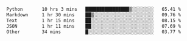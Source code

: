 <!--START_SECTION:waka-->

```txt
Python       10 hrs 3 mins   ████████████████▒░░░░░░░░   65.41 %
Markdown     1 hr 30 mins    ██▒░░░░░░░░░░░░░░░░░░░░░░   09.76 %
Text         1 hr 15 mins    ██░░░░░░░░░░░░░░░░░░░░░░░   08.15 %
JSON         1 hr 11 mins    ██░░░░░░░░░░░░░░░░░░░░░░░   07.69 %
Other        34 mins         █░░░░░░░░░░░░░░░░░░░░░░░░   03.77 %
```

<!--END_SECTION:waka-->
